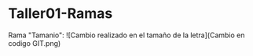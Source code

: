 # Taller01-Ramas
Rama "Tamanio":
![Cambio realizado en el tamaño de la letra](Cambio en codigo GIT.png)
